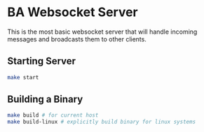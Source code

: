 # BA Websocket Server

This is the most basic websocket server that will handle incoming messages and broadcasts them to other clients.

## Starting Server

```bash
make start
```

## Building a Binary

```bash
make build # for current host
make build-linux # explicitly build binary for linux systems
```